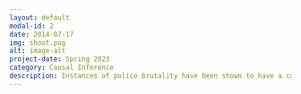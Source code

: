 ```yaml
---
layout: default
modal-id: 2
date: 2014-07-17
img: shoot.png
alt: image-alt
project-date: Spring 2023
category: Causal Inference
description: Instances of police brutality have been shown to have a catalyzing effect on the electorate. For example, following the murder of George Floyd in Minneapolis in 2020 voter turnout in the 2021 mayoral election increased over 53 percent from 2017. However, despite a massive change in turnout indicating the mobilizing effect of police killings, Mayor Jacob Frey still won reelection in 2021. This puzzle of accountability is what I will explore further and put to the test at a national-level. Using data from police killings which occurred in medium and large (greater 50,000 people) cities from 2013-2021 and corresponding mayoral election returns I consider the impact of police brutality on turnout, democratic vote share and incumbency vote choice. I expect to find turnout and democratic vote share in the mayoral election will increase following instances of police brutality. I also expect, relative to cities where there were no instances of police brutality, incumbency percentage will decrease, suggesting mayors are being “punished” for police brutality happening on their watch. However, I expect this effect is not large enough to unseat the incumbent, demonstrating contradictory outcomes. Increased mobilization, yet incumbent reelection- indicating a lack of mayoral accountability. I leverage the as-if random timing and location of instances of police brutality to implement a differences in differences design spanning multiple time periods. I also run a supplementary mediation analysis using local awareness as a mediator. Results indicate marginal effects of police killing on turnout, democratic vote share and incumbency support. This research highlights the limitations of elections at holding elected officials accountable for police brutality. 
---
```

